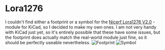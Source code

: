 # Lora1276

I couldn't find either a footprint or a symbol for the [Nicerf Lora1276 V2.0](http://www.nicerf.com/product_146_136.html) - module for KiCad, so I decided to make my own ones. I am not very handy with KiCad just yet, so it's entirely possible that these have some issues, but the footprint does actually match the real-world module just fine, so it should be perfectly useable nevertheless.
![Footprint](/Pics/footprint.jpg)
![Symbol](/Pics/symbol.jpg)
